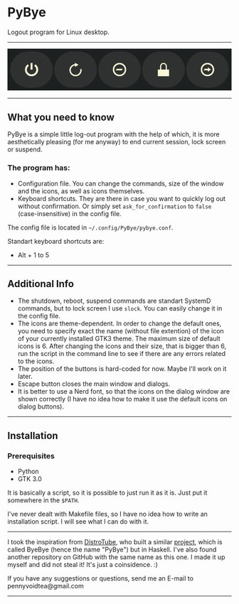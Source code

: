 # PyBye
Logout program for Linux desktop.
****
![Screenshot](/Screenshot/PyBye-window.png "App. window")
****
## What you need to know

PyBye is a simple little log-out program with the help of which, it is more aesthetically pleasing (for me anyway) to end current session, lock screen or suspend.

### The program has:

- Configuration file. You can change the commands, size of the window and the icons, as well as icons themselves.
- Keyboard shortcuts. They are there in case you want to quickly log out without confirmation. Or simply set `ask_for_confirmation` to `false` (case-insensitive) in the config file.

The config file is located in `~/.config/PyBye/pybye.conf`. 

Standart keyboard shortcuts are:
- Alt + 1 to 5

****

## Additional Info
* The shutdown, reboot, suspend commands are standart SystemD commands, but to lock screen I use `slock`. You can easily change it in the config file.
* The icons are theme-dependent. In order to change the default ones, you need to specify exact the name (without file extention) of the icon of your currently installed GTK3 theme. The maximum size of default icons is 6. After changing the icons and their size, that is bigger than 6, run the script in the command line to see if there are any errors related to the icons.
* The position of the buttons is hard-coded for now. Maybe I'll work on it later.
* Escape button closes the main window and dialogs.
* It is better to use a Nerd font, so that the icons on the dialog window are shown correctly (I have no idea how to make it use the default icons on dialog buttons).

****

## Installation

### Prerequisites
- Python
- GTK 3.0

It is basically a script, so it is possible to just run it as it is. Just put it somewhere in the `$PATH`. 
<p>I've never dealt with Makefile files, so I have no idea how to write an installation script. I will see what I can do with it.</p>

*****

I took the inspiration from [DistroTube](https://www.youtube.com/c/DistroTube "Derek Taylor's chanel"), who built a similar [project](https://gitlab.com/dwt1/byebye "ByeBye on GitLab"), which is called ByeBye (hence the name "PyBye") but in Haskell. I've also found another repository on GitHub with the same name as this one. I made it up myself and did not steal it! It's just a coinsidence. :)

<p>If you have any suggestions or questions, send me an E-mail to pennyvoidtea@gmail.com </p>

*****